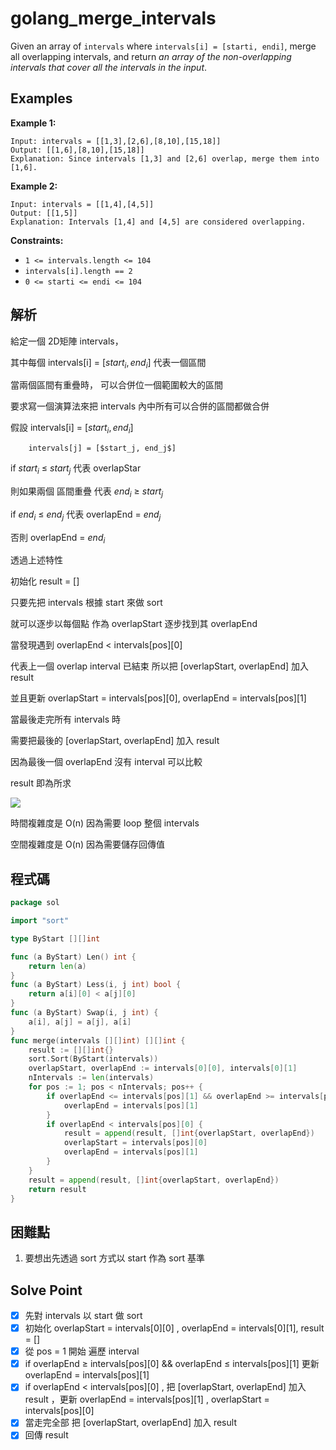 # golang_merge_intervals

Given an array of `intervals` where `intervals[i] = [starti, endi]`, merge all overlapping intervals, and return *an array of the non-overlapping intervals that cover all the intervals in the input*.

## Examples

**Example 1:**

```
Input: intervals = [[1,3],[2,6],[8,10],[15,18]]
Output: [[1,6],[8,10],[15,18]]
Explanation: Since intervals [1,3] and [2,6] overlap, merge them into [1,6].

```

**Example 2:**

```
Input: intervals = [[1,4],[4,5]]
Output: [[1,5]]
Explanation: Intervals [1,4] and [4,5] are considered overlapping.

```

**Constraints:**

- `1 <= intervals.length <= 104`
- `intervals[i].length == 2`
- `0 <= starti <= endi <= 104`

## 解析

給定一個 2D矩陣 intervals，

其中每個 intervals[i] = [$start_i, end_i]$ 代表一個區間

當兩個區間有重疊時， 可以合併位一個範圍較大的區間

要求寫一個演算法來把 intervals 內中所有可以合併的區間都做合併

假設 intervals[i] = [$start_i, end_i$]

        intervals[j] = [$start_j, end_j$]

if $start_i$ ≤ $start_j$ 代表 overlapStar

則如果兩個 區間重疊 代表 $end_i$ ≥ $start_j$

if $end_i$ ≤ $end_j$ 代表 overlapEnd = $end_j$

否則 overlapEnd = $end_i$

透過上述特性

初始化 result = []

只要先把 intervals 根據 start 來做 sort

就可以逐步以每個點 作為 overlapStart 逐步找到其 overlapEnd 

當發現遇到 overlapEnd < intervals[pos][0]

代表上一個 overlap interval 已結束 所以把 [overlapStart, overlapEnd] 加入 result

並且更新 overlapStart = intervals[pos][0], overlapEnd = intervals[pos][1]

當最後走完所有 intervals 時

需要把最後的 [overlapStart, overlapEnd] 加入 result

因為最後一個 overlapEnd 沒有 interval 可以比較

result 即為所求

![](https://i.imgur.com/imNiwpa.png)

時間複雜度是 O(n) 因為需要 loop 整個 intervals

空間複雜度是 O(n) 因為需要儲存回傳值

## 程式碼
```go
package sol

import "sort"

type ByStart [][]int

func (a ByStart) Len() int {
	return len(a)
}
func (a ByStart) Less(i, j int) bool {
	return a[i][0] < a[j][0]
}
func (a ByStart) Swap(i, j int) {
	a[i], a[j] = a[j], a[i]
}
func merge(intervals [][]int) [][]int {
	result := [][]int{}
	sort.Sort(ByStart(intervals))
	overlapStart, overlapEnd := intervals[0][0], intervals[0][1]
	nIntervals := len(intervals)
	for pos := 1; pos < nIntervals; pos++ {
		if overlapEnd <= intervals[pos][1] && overlapEnd >= intervals[pos][0] {
			overlapEnd = intervals[pos][1]
		}
		if overlapEnd < intervals[pos][0] {
			result = append(result, []int{overlapStart, overlapEnd})
			overlapStart = intervals[pos][0]
			overlapEnd = intervals[pos][1]
		}
	}
	result = append(result, []int{overlapStart, overlapEnd})
	return result
}
```
## 困難點

1. 要想出先透過 sort 方式以 start 作為 sort 基準

## Solve Point

- [x]  先對 intervals 以 start 做 sort
- [x]  初始化 overlapStart = intervals[0][0] , overlapEnd = intervals[0][1], result = []
- [x]  從 pos = 1 開始 遍歷 interval
- [x]  if overlapEnd ≥ intervals[pos][0] && overlapEnd ≤ intervals[pos][1]  更新 overlapEnd = intervals[pos][1]
- [x]  if overlapEnd < intervals[pos][0] , 把 [overlapStart, overlapEnd] 加入 result ，更新 overlapEnd = intervals[pos][1] , overlapStart = intervals[pos][0]
- [x]  當走完全部 把 [overlapStart, overlapEnd] 加入 result
- [x]  回傳 result